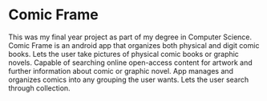 # Comic Frame

This was my final year project as part of my degree in Computer Science.
Comic Frame is an android app that organizes both physical and digit comic books. 
Lets the user take pictures of physical comic books or graphic novels. 
Capable of searching online open-access content for artwork and further information about comic or graphic novel. 
App manages and organizes comics into any grouping the user wants. Lets the user search through collection. 

